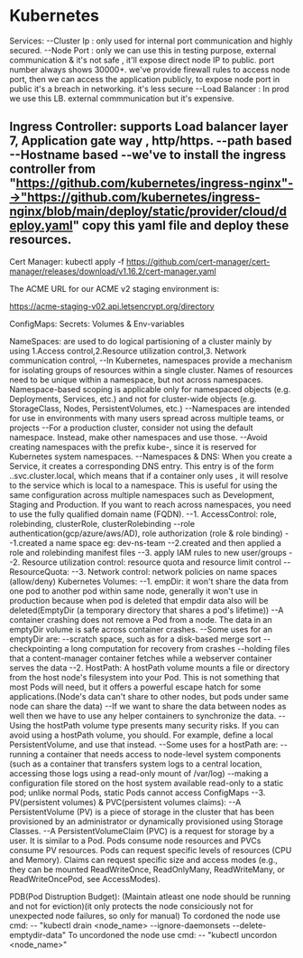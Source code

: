 # Kubernetes

Services:
--Cluster Ip : only used for internal port communication and highly secured.
--Node Port : only we can use this in testing purpose, external communication & it's not safe , it'll expose direct node IP to public. port  number always shows 30000+. we've provide firewall rules to access node port, then we can access the application publicly, to expose node port in public it's a breach in networking. it's less secure
--Load Balancer : In prod we use this LB. external commmunication but it's expensive.

Ingress Controller: supports Load balancer layer 7, Application gate way , http/https.
--path based
--Hostname based
--we've to install the ingress controller from "https://github.com/kubernetes/ingress-nginx"-->"https://github.com/kubernetes/ingress-nginx/blob/main/deploy/static/provider/cloud/deploy.yaml" copy this yaml file and deploy these resources.
--
Cert Manager: kubectl apply -f https://github.com/cert-manager/cert-manager/releases/download/v1.16.2/cert-manager.yaml

The ACME URL for our ACME v2 staging environment is:

https://acme-staging-v02.api.letsencrypt.org/directory

ConfigMaps: 
Secrets:
Volumes & Env-variables

NameSpaces: are used to do logical partisioning of a cluster mainly by using 1.Access control,2.Resource utilization control,3. Network communication control,
--In Kubernetes, namespaces provide a mechanism for isolating groups of resources within a single cluster. Names of resources need to be unique within a namespace, but not across namespaces. Namespace-based scoping is applicable only for namespaced objects (e.g. Deployments, Services, etc.) and not for cluster-wide objects (e.g. StorageClass, Nodes, PersistentVolumes, etc.)
--Namespaces are intended for use in environments with many users spread across multiple teams, or projects
--For a production cluster, consider not using the default namespace. Instead, make other namespaces and use those.
--Avoid creating namespaces with the prefix kube-, since it is reserved for Kubernetes system namespaces.
--Namespaces & DNS: When you create a Service, it creates a corresponding DNS entry. This entry is of the form <service-name>.<namespace-name>.svc.cluster.local, which means that if a container only uses <service-name>, it will resolve to the service which is local to a namespace. This is useful for using the same configuration across multiple namespaces such as Development, Staging and Production. If you want to reach across namespaces, you need to use the fully qualified domain name (FQDN).
--1. AccessControl: role, rolebinding, clusterRole, clusterRolebinding
--role authentication(gcp/azure/aws/AD), role authorization (role & role binding)
  --1.created a name space eg: dev-ns-team
  --2.created and then applied a role and rolebinding manifest files
  --3. apply IAM rules to new user/groups
--2. Resource utilization control: resource quota and resource limit control
    --ResourceQuota:
--3. Network control: network policies on name spaces (allow/deny)
Kubernetes Volumes:
--1. empDir: it won't share the data from one pod to another pod within same node, generally it won't use in production because when pod is deleted that empdir data also will be deleted(EmptyDir (a temporary directory that shares a pod's lifetime))
    --A container crashing does not remove a Pod from a node. The data in an emptyDir volume is safe across container crashes.
    --Some uses for an emptyDir are:
        --scratch space, such as for a disk-based merge sort
        --checkpointing a long computation for recovery from crashes
        --holding files that a content-manager container fetches while a webserver container serves the data
--2. HostPath: A hostPath volume mounts a file or directory from the host node's filesystem into your Pod. This is not something that most Pods will need, but it offers a powerful escape hatch for some applications.(Node's data can't share to other nodes, but pods under same node can share the data)
    --If we want to share the data between nodes as well then we have to use any helper containers to synchronize the data.
    --Using the hostPath volume type presents many security risks. If you can avoid using a hostPath volume, you should. For example, define a local PersistentVolume, and use that instead.
    --Some uses for a hostPath are:
        --running a container that needs access to node-level system components (such as a container that transfers system logs to a central location, accessing those logs using a read-only mount of /var/log)
        --making a configuration file stored on the host system available read-only to a static pod; unlike normal Pods, static Pods cannot access ConfigMaps
--3. PV(persistent volumes) & PVC(persistent volumes claims):
    --A PersistentVolume (PV) is a piece of storage in the cluster that has been provisioned by an administrator or dynamically provisioned using Storage Classes.
    --A PersistentVolumeClaim (PVC) is a request for storage by a user. It is similar to a Pod. Pods consume node resources and PVCs consume PV resources. Pods can request specific levels of resources (CPU and Memory). Claims can request specific size and access modes (e.g., they can be mounted ReadWriteOnce, ReadOnlyMany, ReadWriteMany, or ReadWriteOncePod, see AccessModes).
    
PDB(Pod Distruption Budget): (Maintain atleast one node should be running and not for eviction)(it only protects the node consiciously not for unexpected node failures, so only for manual)
To cordoned the node use cmd:
-- "kubectl drain <node_name> --ignore-daemonsets --delete-emptydir-data"
To uncordoned the node use cmd:
-- "kubectl uncordon <node_name>"



